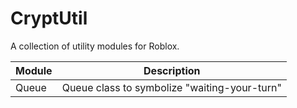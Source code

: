 # CryptUtil

A collection of utility modules for Roblox.

| Module | Description |
| -- | -- |
| Queue | Queue class to symbolize "waiting-your-turn" |
